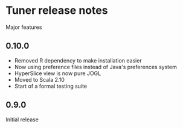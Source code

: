 
# Tuner release notes

Major features

## 0.10.0

* Removed R dependency to make installation easier
* Now using preference files instead of Java's preferences system
* HyperSlice view is now pure JOGL
* Moved to Scala 2.10
* Start of a formal testing suite

## 0.9.0

Initial release

